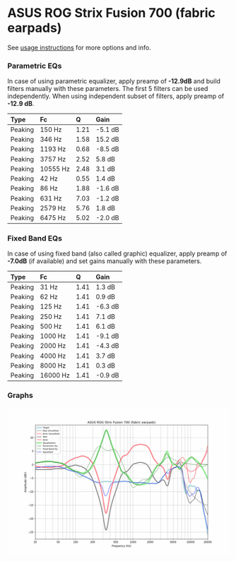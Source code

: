 # ASUS ROG Strix Fusion 700 (fabric earpads)
See [usage instructions](https://github.com/jaakkopasanen/AutoEq#usage) for more options and info.

### Parametric EQs
In case of using parametric equalizer, apply preamp of **-12.9dB** and build filters manually
with these parameters. The first 5 filters can be used independently.
When using independent subset of filters, apply preamp of **-12.9 dB**.

| Type    | Fc       |    Q | Gain    |
|:--------|:---------|:-----|:--------|
| Peaking | 150 Hz   | 1.21 | -5.1 dB |
| Peaking | 346 Hz   | 1.58 | 15.2 dB |
| Peaking | 1193 Hz  | 0.68 | -8.5 dB |
| Peaking | 3757 Hz  | 2.52 | 5.8 dB  |
| Peaking | 10555 Hz | 2.48 | 3.1 dB  |
| Peaking | 42 Hz    | 0.55 | 1.4 dB  |
| Peaking | 86 Hz    | 1.88 | -1.6 dB |
| Peaking | 631 Hz   | 7.03 | -1.2 dB |
| Peaking | 2579 Hz  | 5.76 | 1.8 dB  |
| Peaking | 6475 Hz  | 5.02 | -2.0 dB |

### Fixed Band EQs
In case of using fixed band (also called graphic) equalizer, apply preamp of **-7.0dB**
(if available) and set gains manually with these parameters.

| Type    | Fc       |    Q | Gain    |
|:--------|:---------|:-----|:--------|
| Peaking | 31 Hz    | 1.41 | 1.3 dB  |
| Peaking | 62 Hz    | 1.41 | 0.9 dB  |
| Peaking | 125 Hz   | 1.41 | -6.3 dB |
| Peaking | 250 Hz   | 1.41 | 7.1 dB  |
| Peaking | 500 Hz   | 1.41 | 6.1 dB  |
| Peaking | 1000 Hz  | 1.41 | -9.1 dB |
| Peaking | 2000 Hz  | 1.41 | -4.3 dB |
| Peaking | 4000 Hz  | 1.41 | 3.7 dB  |
| Peaking | 8000 Hz  | 1.41 | 0.3 dB  |
| Peaking | 16000 Hz | 1.41 | -0.9 dB |

### Graphs
![](./ASUS%20ROG%20Strix%20Fusion%20700%20(fabric%20earpads).png)